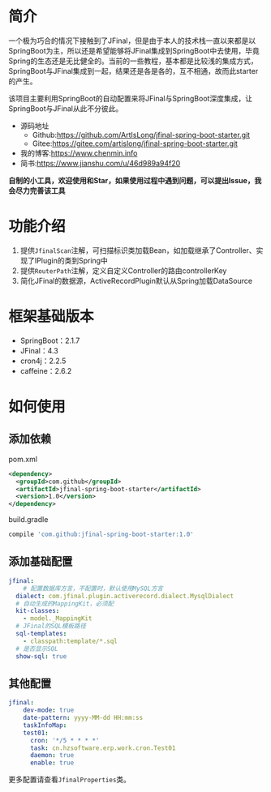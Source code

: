 # 简介

一个极为巧合的情况下接触到了JFinal，但是由于本人的技术栈一直以来都是以SpringBoot为主，所以还是希望能够将JFinal集成到SpringBoot中去使用，毕竟Spring的生态还是无比健全的。当前的一些教程，基本都是比较浅的集成方式，SpringBoot与JFinal集成到一起，结果还是各是各的，互不相通，故而此starter的产生。

该项目主要利用SpringBoot的自动配置来将JFinal与SpringBoot深度集成，让SpringBoot与JFinal从此不分彼此。

- 源码地址
  - Github:https://github.com/ArtIsLong/jfinal-spring-boot-starter.git
  - Gitee:https://gitee.com/artislong/jfinal-spring-boot-starter.git
- 我的博客:https://www.chenmin.info
- 简书:https://www.jianshu.com/u/46d989a94f20

**自制的小工具，欢迎使用和Star，如果使用过程中遇到问题，可以提出Issue，我会尽力完善该工具**

# 功能介绍

1. 提供`JfinalScan`注解，可扫描标识类加载Bean，如加载继承了Controller、实现了IPlugin的类到Spring中
2. 提供`RouterPath`注解，定义自定义Controller的路由controllerKey
3. 简化JFinal的数据源，ActiveRecordPlugin默认从Spring加载DataSource

# 框架基础版本

- SpringBoot：2.1.7
- JFinal：4.3
- cron4j：2.2.5
- caffeine：2.6.2

# 如何使用

## 添加依赖

pom.xml

~~~xml
<dependency>
  <groupId>com.github</groupId>
  <artifactId>jfinal-spring-boot-starter</artifactId>
  <version>1.0</version>
</dependency>
~~~

build.gradle

~~~groovy
compile 'com.github:jfinal-spring-boot-starter:1.0'
~~~

## 添加基础配置

```yaml
jfinal:
	# 配置数据库方言，不配置时，默认使用MySQL方言
  dialect: com.jfinal.plugin.activerecord.dialect.MysqlDialect
  # 自动生成的MappingKit，必须配
  kit-classes:
    - model._MappingKit
  # JFinal的SQL模板路径
  sql-templates: 
  	- classpath:template/*.sql
  # 是否显示SQL
  show-sql: true
```

## 其他配置

~~~yaml
jfinal:
	dev-mode: true
	date-pattern: yyyy-MM-dd HH:mm:ss
	taskInfoMap:
    test01:
      cron: '*/5 * * * *'
      task: cn.hzsoftware.erp.work.cron.Test01
      daemon: true
      enable: true
~~~

更多配置请查看`JfinalProperties`类。

